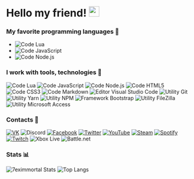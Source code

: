 # Hello my friend! <img src="https://emoji.discord.st/emojis/03138d04-37f4-449d-8c4c-12b266b24f34.gif" width="28px" alt="<3">

### My favorite programming languages 💙
- ![Code Lua](https://img.shields.io/badge/-Lua-white?style=for-the-badge&logo=lua&logoColor=2C2D72)
- ![Code JavaScript](https://img.shields.io/badge/-JavaScript-white?style=for-the-badge&logo=javascript&logoColor=F7DF1E)
- ![Code Node.js](https://img.shields.io/badge/-Node.js-white?style=for-the-badge&logo=node.js&logoColor=339933)

### I work with tools, technologies 🔧
![Code Lua](https://img.shields.io/badge/Code-Lua-2C2D72?style=flat-square&logo=lua&logoColor=2C2D72&labelColor=white)
![Code JavaScript](https://img.shields.io/badge/Code-JavaScript-F7DF1E?style=flat-square&logo=javascript&logoColor=F7DF1E&labelColor=white)
![Code Node.js](https://img.shields.io/badge/Code-Node.js-339933?style=flat-square&logo=node.js&logoColor=339933&labelColor=white)
![Code HTML5](https://img.shields.io/badge/Code-HTML5-E34F26?style=flat-square&logo=html5&logoColor=E34F26&labelColor=white)
![Code CSS3](https://img.shields.io/badge/Code-CSS3-1572B6?style=flat-square&logo=css3&logoColor=1572B6&labelColor=white)
![Code Markdown](https://img.shields.io/badge/Code-Markdown-000000?style=flat-square&logo=markdown&logoColor=000000&labelColor=white)
![Editor Visual Studio Code](https://img.shields.io/badge/Editor-Visual_Studio_Code-007ACC?style=flat-square&logo=visual-studio-code&logoColor=007ACC&labelColor=white)
![Utility Git](https://img.shields.io/badge/Utility-Git-F05032?style=flat-square&logo=git&logoColor=F05032&labelColor=white)
![Utility Yarn](https://img.shields.io/badge/Utility-Yarn-2C8EBB?style=flat-square&logo=yarn&logoColor=2C8EBB&labelColor=white)
![Utility NPM](https://img.shields.io/badge/Utility-NPM-CB3837?style=flat-square&logo=npm&logoColor=CB3837&labelColor=white)
![Framework Bootstrap](https://img.shields.io/badge/Framework-Bootstrap-7952B3?style=flat-square&logo=bootstrap&logoColor=7952B3&labelColor=white)
![Utility FileZilla](https://img.shields.io/badge/Utility-FileZilla-BF0000?style=flat-square&logo=filezilla&logoColor=BF0000&labelColor=white)
![Utility Microsoft Access](https://img.shields.io/badge/Utility-Microsoft_Access-A4373A?style=flat-square&logo=microsoft-access&logoColor=A4373A&labelColor=white)

### Contacts 📧
[![VK](https://img.shields.io/badge/VK-7eximmortal-4680C2?style=for-the-badge&logo=vk&logoColor=4680C2&labelColor=white)](https://vk.com/7eximmortal)
![Discord](https://img.shields.io/badge/Discord-7eximmortal--8481-5865F2?style=for-the-badge&logo=discord&logoColor=5865F2&labelColor=white)
[![Facebook](https://img.shields.io/badge/Facebook-Vlad_Petrenko-1877F2?style=for-the-badge&logo=facebook&logoColor=1877F2&labelColor=white)](https://www.facebook.com/profile.php?id=100073396981776)
[![Twitter](https://img.shields.io/badge/Twitter-7eximmortal-1DA1F2?style=for-the-badge&logo=twitter&logoColor=1DA1F2&labelColor=white)](https://twitter.com/7eximmortal)
[![YouTube](https://img.shields.io/badge/YouTube-7eximmortal-FF0000?style=for-the-badge&logo=youtube&logoColor=FF0000&labelColor=white)](https://www.youtube.com/channel/UCj8AHPTwrJts-rtg9ZAJaOg)
[![Steam](https://img.shields.io/badge/Steam-7eximmortal-000000?style=for-the-badge&logo=steam&logoColor=000000&labelColor=white)](https://steamcommunity.com/id/7eximmortal/)
[![Spotify](https://img.shields.io/badge/Spotify-7eximmortal-1DB954?style=for-the-badge&logo=spotify&logoColor=1DB954&labelColor=white)](https://open.spotify.com/user/ocbf829cye5e8nr8h8oren0lb)
[![Twitch](https://img.shields.io/badge/Twitch-7eximmortal-9146FF?style=for-the-badge&logo=twitch&logoColor=9146FF&labelColor=white)](https://www.twitch.tv/7eximmortal)
![Xbox Live](https://img.shields.io/badge/Xbox_Live-ex7immortal-107C10?style=for-the-badge&logo=xbox&logoColor=107C10&labelColor=white)
![Battle.net](https://img.shields.io/badge/Battle.net-ex7immortal--2629-148EFF?style=for-the-badge&logo=battle.net&logoColor=148EFF&labelColor=white)

### Stats 📊

![7eximmortal Stats](https://github-readme-stats.vercel.app/api?username=7eximmortal&hide=contribs,prs&show_icons=true&theme=tokyonight) 
![Top Langs](https://github-readme-stats.vercel.app/api/top-langs/?username=7eximmortal&layout=compact)
